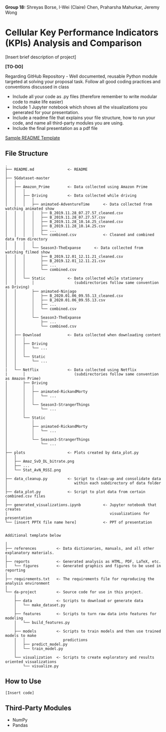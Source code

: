 **Group 18:** Shreyas Borse, I-Wei (Claire) Chen, Praharsha Mahurkar, Jeremy Wong

# Cellular Key Performance Indicators (KPIs) Analysis and Comparison

[Insert brief description of project]

**[TO-DO]**

Regarding GitHub Repository - Well documented, reusable Python module targeted at solving your proposal task. Follow all good coding practices and conventions discussed in class
* Include all your code as .py files (therefore remember to write modular code to make life easier) 
* Include 1 Jupyter notebook which shows all the visualizations you generated for your presentation.
* Include a readme file that explains your file structure, how to run your code, and name all third-party modules you are using.
* Include the final presentation as a pdf file

[Sample README Template](https://github.com/azavea/python-project-template/blob/master/README.md)

## File Structure

```
.
├── README.md               <- README
│
├── 5Gdataset-master
│   │
│   ├── Amazon_Prime        <- Data collected using Amazon Prime 
│   │   │        
│   │   ├── Driving         <- Data collected while driving
│   │   │   │
│   │   │   ├── animated-AdventureTime      <- Data collected from watching animated show
│   │   │   │   ├── B_2019.11.28_07.27.57_cleaned.csv
│   │   │   │   ├── B_2019.11.28_07.27.57.csv
│   │   │   │   ├── B_2019.11.28_10.14.25_cleaned.csv
│   │   │   │   ├── B_2019.11.28_10.14.25.csv
│   │   │   │   ├── ...
│   │   │   │   └── combined.csv            <- Cleaned and combined data from directory
│   │   │   │
│   │   │   └── Season3-TheExpanse      <- Data collected from watching filmed show
│   │   │       ├── B_2019.12.01_12.11.21_cleaned.csv
│   │   │       ├── B_2019.12.01_12.11.21.csv
│   │   │       ├── ...
│   │   │       └── combined.csv
│   │   │
│   │   └── Static          <- Data collected while stationary 
│   │       │                  (subdirectories follow same convention as Driving)
│   │       ├── animated-Ninjago
│   │       │   ├── B_2020.01.06_09.55.13_cleaned.csv
│   │       │   ├── B_2020.01.06_09.55.13.csv
│   │       │   ├── ...
│   │       │   └── combined.csv
│   │       │
│   │       └── Season3-TheExpanse
│   │           ├── ...
│   │           └── combined.csv
│   │
│   ├── Download            <- Data collected when downloading content
│   │   │
│   │   ├── Driving
│   │   │   └── ...
│   │   │
│   │   └── Static
│   │       └── ...
│   │
|   └── Netflix             <- Data collected using Netflix 
|       │                      (subdirectories follow same convention as Amazon Prime) 
│       ├── Driving
│       │   │
│       │   ├── animated-RickandMorty
│       │   │   └── ...
│       │   │
│       │   └── Season3-StrangerThings
│       │       └── ...
│       │
│       └── Static
│           │
│           ├── animated-RickandMorty
│           │   └── ...
│           │
│           └── Season3-StrangerThings
│               └── ...
│
├── plots                   <- Plots created by data_plot.py
│   │
│   ├── Amaz_SvD_DL_bitrate.png
│   ├── ...
│   └── Stat_AvN_RSSI.png
│
├── data_cleanup.py         <- Script to clean-up and consolidate data
│                              within each subdirectory of data folder
│
├── data_plot.py            <- Script to plot data from certain combined.csv files
│
├── generated_visualizations.ipynb          <- Jupyter notebook that creates  
│                                              visualizations for presentation
└── [insert PPTX file name here]            <- PPT of presentation


Additional template below

│
├── references         <- Data dictionaries, manuals, and all other explanatory materials.
│
├── reports            <- Generated analysis as HTML, PDF, LaTeX, etc.
│   └── figures        <- Generated graphics and figures to be used in reporting
│
├── requirements.txt   <- The requirements file for reproducing the analysis environment
│
└── da-project         <- Source code for use in this project.
    │
    ├── data           <- Scripts to download or generate data
    │   └── make_dataset.py
    │
    ├── features       <- Scripts to turn raw data into features for modeling
    │   └── build_features.py
    │
    ├── models         <- Scripts to train models and then use trained models to make
    │   │                 predictions
    │   ├── predict_model.py
    │   └── train_model.py
    │
    └── visualization  <- Scripts to create exploratory and results oriented visualizations
        └── visualize.py
```

## How to Use


`[Insert code]`

## Third-Party Modules
* NumPy
* Pandas
